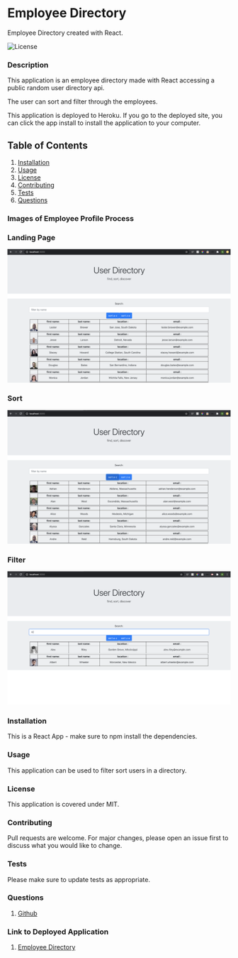# Employee Directory 
Employee Directory created with React. 

![License](https://img.shields.io/badge/License-MIT-yellow.svg)

### Description
This application is an employee directory made with React accessing a public random user directory api. 

The user can sort and filter through the employees. 

This application is deployed to Heroku. If you go to the deployed site, you can click the app install to install the application to your computer. 

    
## Table of Contents
1. [Installation](#installation)
2. [Usage](#usage)
3. [License](#license)
4. [Contributing](#contributing)
5. [Tests](#tests)
6. [Questions](#questions)

### Images of Employee Profile Process

### Landing Page

![Landing Page](images/step1.png)

### Sort

![Sort](images/step2.png)

### Filter

![Filter](images/step3.png)



### Installation
This is a React App - make sure to npm install the dependencies.  

### Usage
This application can be used to filter sort users in a directory. 

### License 

This application is covered under MIT.


### Contributing 
Pull requests are welcome. For major changes, please open an issue first to discuss what you would like to change.

### Tests
Please make sure to update tests as appropriate.


### Questions
1. [Github](https://github.com/nicoleremy95/employeedirectory)

### Link to Deployed Application
1. [Employee Directory](https://ner-employee-directory.herokuapp.com/)
    
     